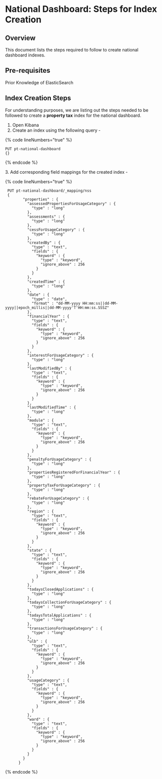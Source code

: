 # National Dashboard: Steps for Index Creation

## Overview <a href="#overview" id="overview"></a>

This document lists the steps required to follow to create national dashboard indexes.

## Pre-requisites <a href="#pre-requisites" id="pre-requisites"></a>

Prior Knowledge of ElasticSearch

## Index Creation Steps <a href="#steps-for-index-creation" id="steps-for-index-creation"></a>

For understanding purposes, we are listing out the steps needed to be followed to create a **property tax** index for the national dashboard.

1. Open Kibana
2. Create an index using the following query -

{% code lineNumbers="true" %}
```
PUT pt-national-dashboard
{}
```
{% endcode %}

3\. Add corresponding field mappings for the created index -

{% code lineNumbers="true" %}
```
 PUT pt-national-dashboard/_mapping/nss
 {
        "properties" : {
          "assessedPropertiesForUsageCategory" : {
            "type" : "long"
          },
          "assessments" : {
            "type" : "long"
          },
          "cessForUsageCategory" : {
            "type" : "long"
          },
          "createdBy" : {
            "type" : "text",
            "fields" : {
              "keyword" : {
                "type" : "keyword",
                "ignore_above" : 256
              }
            }
          },
          "createdTime" : {
            "type" : "long"
          },
          "date" : {
            "type" : "date",
            "format" : "dd-MM-yyyy HH:mm:ss||dd-MM-yyyy||epoch_millis||dd-MM-yyyy'T'HH:mm:ss.SSSZ"
          },
          "financialYear" : {
            "type" : "text",
            "fields" : {
              "keyword" : {
                "type" : "keyword",
                "ignore_above" : 256
              }
            }
          },
          "interestForUsageCategory" : {
            "type" : "long"
          },
          "lastModifiedBy" : {
            "type" : "text",
            "fields" : {
              "keyword" : {
                "type" : "keyword",
                "ignore_above" : 256
              }
            }
          },
          "lastModifiedTime" : {
            "type" : "long"
          },
          "module" : {
            "type" : "text",
            "fields" : {
              "keyword" : {
                "type" : "keyword",
                "ignore_above" : 256
              }
            }
          },
          "penaltyForUsageCategory" : {
            "type" : "long"
          },
          "propertiesRegisteredForFinancialYear" : {
            "type" : "long"
          },
          "propertyTaxForUsageCategory" : {
            "type" : "long"
          },
          "rebateForUsageCategory" : {
            "type" : "long"
          },
          "region" : {
            "type" : "text",
            "fields" : {
              "keyword" : {
                "type" : "keyword",
                "ignore_above" : 256
              }
            }
          },
          "state" : {
            "type" : "text",
            "fields" : {
              "keyword" : {
                "type" : "keyword",
                "ignore_above" : 256
              }
            }
          },
          "todaysClosedApplications" : {
            "type" : "long"
          },
          "todaysCollectionForUsageCategory" : {
            "type" : "long"
          },
          "todaysTotalApplications" : {
            "type" : "long"
          },
          "transactionsForUsageCategory" : {
            "type" : "long"
          },
          "ulb" : {
            "type" : "text",
            "fields" : {
              "keyword" : {
                "type" : "keyword",
                "ignore_above" : 256
              }
            }
          },
          "usageCategory" : {
            "type" : "text",
            "fields" : {
              "keyword" : {
                "type" : "keyword",
                "ignore_above" : 256
              }
            }
          },
          "ward" : {
            "type" : "text",
            "fields" : {
              "keyword" : {
                "type" : "keyword",
                "ignore_above" : 256
              }
            }
          }
        }
      }
```
{% endcode %}
